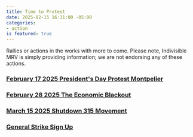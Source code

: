 ```yaml
---
title: Time to Protest
date: 2025-02-15 16:31:00 -05:00
categories:
- action
is featured: true
---
```


Rallies or actions in the works with more to come. Please note, Indivisible MRV is simply providing information; we are not endorsing any of these actions.

### [February 17 2025 President's Day Protest Montpelier](https://events.pol-rev.com/events/dfa3a6a6-1201-4aba-9df1-56c2333ab076)

### [February 28 2025 The Economic Blackout](https://jointhepeoplesunion.com/command-center/f/the-economic-blackout-february-28th-2025) 

### [March 15 2025 Shutdown 315 Movement](https://substack.com/home/post/p-156098363) 

### [General Strike Sign Up](https://generalstrikeus.com/?utm_source=substack&utm_medium=email)